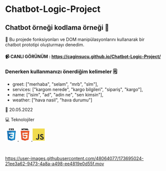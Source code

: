 # Chatbot-Logic-Project

## Chatbot örneği kodlama örneği 🤖<br>


🧠 Bu projede fonksiyonları ve DOM manipülasyonlarını kullanarak bir chatbot prototipi oluşturmayı denedim.<br>

#### 📹 CANLI GÖRÜNÜM : https://caginsucu.github.io/Chatbot-Logic-Project/ <br>

### Denerken kullanmanızı önerdiğim kelimeler 🗒
*  greet: ["merhaba", "selam", "mrb", "slm"],
*  services: ["kargom nerede", "kargo bilgileri", "sipariş", "kargo"],
*  name: ["isim", "ad", "adin ne", "sen kimsin"],
*  weather: ["hava nasil", "hava durumu"]

📅 20.05.2022 <br>

💻 Teknolojiler <br>

<p align="left"> <a href="https://www.w3schools.com/css/" target="_blank" rel="noreferrer"> <img src="https://raw.githubusercontent.com/devicons/devicon/master/icons/css3/css3-original-wordmark.svg" alt="css3" width="40" height="40"/> </a> <a href="https://www.w3.org/html/" target="_blank" rel="noreferrer"> <img src="https://raw.githubusercontent.com/devicons/devicon/master/icons/html5/html5-original-wordmark.svg" alt="html5" width="40" height="40"/> </a> <a href="https://developer.mozilla.org/en-US/docs/Web/JavaScript" target="_blank" rel="noreferrer"> <img src="https://raw.githubusercontent.com/devicons/devicon/master/icons/javascript/javascript-original.svg" alt="javascript" width="40" height="40"/> </a> </p> <br>


https://user-images.githubusercontent.com/48064077/173695024-21ee3a62-9473-4a8a-a498-ee4819e0d55f.mov

